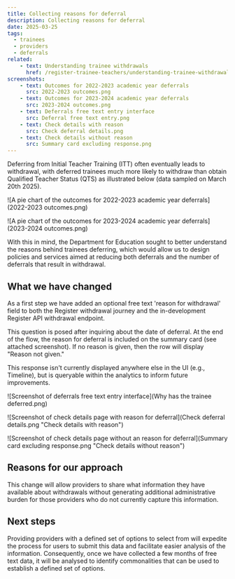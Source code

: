 ```yaml
--- 
title: Collecting reasons for deferral 
description: Collecting reasons for deferral 
date: 2025-03-25
tags: 
  - trainees 
  - providers 
  - deferrals 
related: 
    - text: Understanding trainee withdrawals 
      href: /register-trainee-teachers/understanding-trainee-withdrawals/ 
screenshots: 
    - text: Outcomes for 2022-2023 academic year deferrals 
      src: 2022-2023 outcomes.png 
    - text: Outcomes for 2023-2024 academic year deferrals 
      src: 2023-2024 outcomes.png 
    - text: Deferrals free text entry interface 
      src: Deferral free text entry.png
    - text: Check details with reason
      src: Check deferral details.png
    - text: Check details without reason
      src: Summary card excluding response.png
--- 
```


Deferring from Initial Teacher Training (ITT) often eventually leads to withdrawal, with deferred trainees much more likely to withdraw than obtain Qualified Teacher Status (QTS) as illustrated below (data sampled on March 20th 2025). 

![A pie chart of the outcomes for 2022-2023 academic year deferrals](2022-2023 outcomes.png)

![A pie chart of the outcomes for 2023-2024 academic year deferrals](2023-2024 outcomes.png)

With this in mind, the Department for Education sought to better understand the reasons behind trainees deferring, which would allow us to design policies and services aimed at reducing both deferrals and the number of deferrals that result in withdrawal. 

## What we have changed 

As a first step we have added an optional free text 'reason for withdrawal' field to both the Register withdrawal journey and the in-development Register API withdrawal endpoint.   

This question is posed after inquiring about the date of deferral. At the end of the flow, the reason for deferral is included on the summary card (see attached screenshot).  If no reason is given, then the row will display "Reason not given."  

This response isn't currently displayed anywhere else in the UI (e.g., Timeline), but is queryable within the analytics to inform future improvements. 

![Screenshot of deferrals free text entry interface](Why has the trainee deferred.png)

![Screenshot of check details page with reason for deferral](Check deferral details.png "Check details with reason")

![Screenshot of check details page without an reason for deferral](Summary card excluding response.png "Check details without reason")

## Reasons for our approach 

This change will allow providers to share what information they have available about withdrawals without generating additional administrative burden for those providers who do not currently capture this information. 

## Next steps 

Providing providers with a defined set of options to select from will expedite the process for users to submit this data and facilitate easier analysis of the information. Consequently, once we have collected a few months of free text data, it will be analysed to identify commonalities that can be used to establish a defined set of options. 
